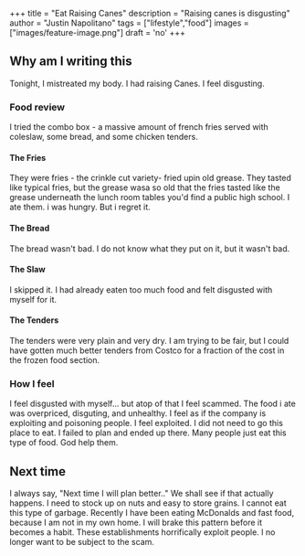 +++
title =  "Eat Raising Canes"
description = "Raising canes is disgusting"
author = "Justin Napolitano"
tags = ["lifestyle","food"]
images = ["images/feature-image.png"]
draft = 'no'
+++

## Why am I writing this

Tonight, I mistreated my body.  I had raising Canes. I feel disgusting.  

### Food review

I tried the combo box - a massive amount of french fries served with coleslaw, some bread, and some chicken tenders. 

#### The Fries

They were fries - the crinkle cut variety- fried upin old grease.  They tasted like typical fries, but the grease wasa so old that the fries tasted like the grease underneath the lunch room tables you'd find a public high school.  I ate them.  i was hungry. But i regret it.

#### The Bread

The bread wasn't bad. I do not know what they put on it, but it wasn't bad.

#### The Slaw

I skipped it. I had already eaten too much food and felt disgusted with myself for it. 

#### The Tenders

The tenders were very plain and very dry. I am trying to be fair, but I could have gotten much better tenders from Costco for a fraction of the cost in the frozen food section.


### How I feel

I feel disgusted with myself... but atop of that I feel scammed. The food i ate was overpriced, disguting, and unhealthy.  I feel as if the company is exploiting and poisoning people.  I feel exploited. I did not need to go this place to eat.  I failed to plan and ended up there.  Many people just eat this type of food. God help them.

## Next time

I always say, "Next time I will plan better.." We shall see if that actually happens.  I need to stock up on nuts and easy to store grains.  I cannot eat this type of garbage.  Recently I have been eating McDonalds and fast food, because I am not in my own home.  I will brake this pattern before it becomes a habit.  These establishments horrifically exploit people.  I no longer want to be subject to the scam. 



